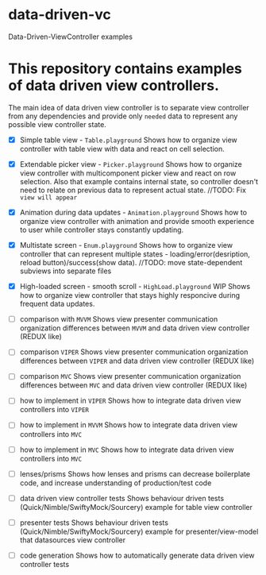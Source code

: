 # data-driven-vc
Data-Driven-ViewController examples

# This repository contains examples of data driven view controllers.

The main idea of data driven view controller is to separate view controller from any dependencies and provide only `needed` data to represent any possible view controller state.

- [x] Simple table view - `Table.playground`
Shows how to organize view controller with table view with data and react on cell selection.

- [x] Extendable picker view - `Picker.playground`
Shows how to organize view controller with multicomponent picker view and react on row selection.
Also that example contains internal state, so controller doesn't need to relate on previous data to represent actual state.
//TODO: Fix `view will appear`

- [x] Animation during data updates - `Animation.playground`
Shows how to organize view controller with animation and provide smooth experience to user while controller stays constantly updating.

- [x] Multistate screen - `Enum.playground`
Shows how to organize view controller that can represent multiple states - loading/error(desription, reload button)/success(show data).
//TODO: move state-dependent subviews into separate files

- [x] High-loaded screen - smooth scroll - `HighLoad.playground` WIP
Shows how to organize view controller that stays highly responcive during frequent data updates.

- [ ] comparison with `MVVM`
Shows view presenter communication organization differences between `MVVM` and data driven view controller (REDUX like)

- [ ] comparison `VIPER`
Shows view presenter communication organization differences between `VIPER` and data driven view controller (REDUX like)

- [ ] comparison `MVC`
Shows view presenter communication organization differences between `MVC` and data driven view controller (REDUX like)

- [ ] how to implement in `VIPER`
Shows how to integrate data driven view controllers into `VIPER`

- [ ] how to implement in `MVVM`
Shows how to integrate data driven view controllers into `MVC`

- [ ] how to implement in `MVC`
Shows how to integrate data driven view controllers into `MVC`

- [ ] lenses/prisms
Shows how lenses and prisms can decrease boilerplate code, and increase understanding of production/test code

- [ ] data driven view controller tests
Shows behaviour driven tests (Quick/Nimble/SwiftyMock/Sourcery) example for table view controller

- [ ] presenter tests
Shows behaviour driven tests (Quick/Nimble/SwiftyMock/Sourcery) example for presenter/view-model that datasources view controller

- [ ] code generation
Shows how to automatically generate data driven view controller tests
